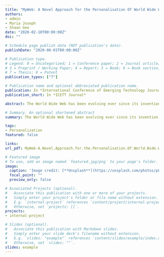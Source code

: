 ```yaml
---
title: "MyWeb: A Novel Approach for the Personalisation Of World Wide Web by Learning User Preferences"
authors:
- admin
- Maria Joseph
- Shaan Geo
date: "2020-02-10T00:00:00Z"
doi: ""

# Schedule page publish date (NOT publication's date).
publishDate: "2020-06-01T00:00:00Z"

# Publication type.
# Legend: 0 = Uncategorized; 1 = Conference paper; 2 = Journal article;
# 3 = Preprint / Working Paper; 4 = Report; 5 = Book; 6 = Book section;
# 7 = Thesis; 8 = Patent
publication_types: ["7"]

# Publication name and optional abbreviated publication name.
publication: In *International Conference of Emerging Technology Journal*
publication_short: In *ICETT Journal*

abstract: The World Wide Web has been evolving ever since its invention. The next step in this evolution being personalisation, the need of the hour is practical and efficient methods to implement the same. In this paper, we present a novel way of personalising websites by supplying the user preferences, both visual and content based, to web servers automatically. These preferences are learned by assessing user behaviour and identifying the preferences intelligently and also by explicit questionnaires. The learned user preferences are made available to the web servers when the user visits a website and the website modifies itself accordingly. By this mechanism personalisation of the World Wide Web is made possible.

# Summary. An optional shortened abstract
summary: The World Wide Web has been evolving ever since its invention. The next step in this evolution being personalisation, the need of the hour is practical and efficient methods to implement the same. In this paper, we present a novel way of personalising websites by supplying the user preferences, both visual and content based, to web servers automatically. These preferences are learned by assessing user behaviour and identifying the preferences intelligently and also by explicit questionnaires. The learned user preferences are made available to the web servers when the user visits a website and the website modifies itself accordingly. By this mechanism personalisation of the World Wide Web is made possible.

tags:
- Personalization
featured: false

links:
url_pdf: MyWeb-A.Novel.Approach.for.the.Personalisation.Of.World.Wide.Web.by.Learning.User.Preferences.pdf

# Featured image
# To use, add an image named `featured.jpg/png` to your page's folder. 
image:
  caption: 'Image credit: [**Unsplash**](https://unsplash.com/photos/pLCdAaMFLTE)'
  focal_point: ""
  preview_only: false

# Associated Projects (optional).
#   Associate this publication with one or more of your projects.
#   Simply enter your project's folder or file name without extension.
#   E.g. `internal-project` references `content/project/internal-project/index.md`.
#   Otherwise, set `projects: []`.
projects:
- internal-project

# Slides (optional).
#   Associate this publication with Markdown slides.
#   Simply enter your slide deck's filename without extension.
#   E.g. `slides: "example"` references `content/slides/example/index.md`.
#   Otherwise, set `slides: ""`.
slides: example
---
```

